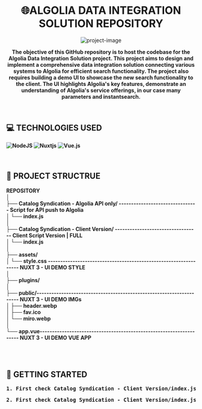 <h1 align="center" id="title"><b>🌐ALGOLIA</B> DATA INTEGRATION SOLUTION REPOSITORY</h1>

<p align="center"><img src="https://media.licdn.com/dms/image/D4E16AQH3kKXcRJWoSg/profile-displaybackgroundimage-shrink_200_800/0/1666804692598?e=2147483647&amp;v=beta&amp;t=0lT4sz1TsIzEUJRIeFEded0xM9DlNNWjQecdltvW8Ww" alt="project-image"></p>

<b><center><p id="description">The objective of this GitHub repository is to host the codebase for the Algolia Data Integration Solution project. This project aims to design and implement a comprehensive data integration solution connecting various systems to Algolia for efficient search functionality. The project also requires building a demo UI to showcase the new search functionality to the client. The UI highlights Algolia's key features, demonstrate an understanding of Algolia's service offerings, in our case many parameters and instantsearch.</p></center>

<br><h2>💻 TECHNOLOGIES USED</h3>

![NodeJS](https://img.shields.io/badge/node.js-6DA55F?style=for-the-badge&logo=node.js&logoColor=white)
![Nuxtjs](https://img.shields.io/badge/Nuxt-002E3B?style=for-the-badge&logo=nuxtdotjs&logoColor=#00DC82)
![Vue.js](https://img.shields.io/badge/vuejs-%2335495e.svg?style=for-the-badge&logo=vuedotjs&logoColor=%234FC08D)



<br><h2>🌳 PROJECT STRUCTRUE </h2>

REPOSITORY<br>
│<br>
├── Catalog Syndication - Algolia API only/    -------------------------------- Script for API push to Algolia<br> 
│   └── index.js<br>
│<br>
├── Catalog Syndication - Client Version/  ---------------------------------- Client Script Version | FULL <br> 
│   └── index.js<br>
│<br>
├── assets/<br>
│   └── style.css ----------------------------------------------------------------- NUXT 3 - UI DEMO STYLE<br>
│<br>
├── plugins/<br>
│<br>
├── public/--------------------------------------------------------------------- NUXT 3 - UI DEMO IMGs<br>
│   ├── header.webp<br>
│   ├── fav.ico<br>
│   └── miro.webp<br>
│<br>
└── app.vue-------------------------------------------------------------------- NUXT 3 - UI DEMO VUE APP<br><br>

<br><h2>🚀 GETTING STARTED </h2>
<pre>1. First check Catalog Syndication - Client Version/index.js as it handles the import to Algolia for indexing</pre>
<pre>2. First check Catalog Syndication - Client Version/index.js as it handles the import to Algolia for indexing</pre>
